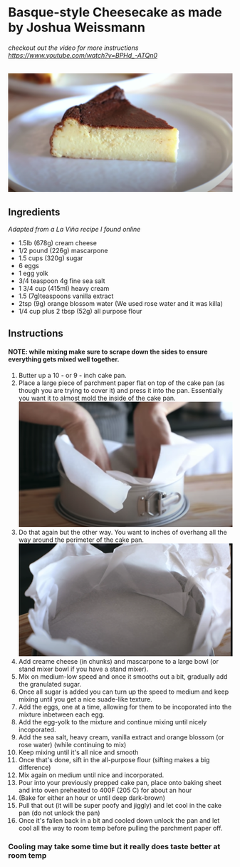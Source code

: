 # Basque-style Cheesecake as made by Joshua Weissmann #
###### checkout out the video for more instructions https://www.youtube.com/watch?v=BPHd_-ATQn0

![Should be a nice picture of a Basque Cheesecake here](images/jw_basque_cheesecake.png "Fancy Basque Cheesecake.")

## Ingredients 
*Adapted from a La Viña recipe I found online*
* 1.5lb (678g) cream cheese
* 1/2  pound (226g) mascarpone
* 1.5 cups (320g) sugar
* 6 eggs
* 1 egg yolk
* 3/4 teaspoon 4g fine sea salt
* 1 3/4 cup (415ml) heavy cream
* 1.5 (7g)teaspoons vanilla extract
* 2tsp (9g) orange blossom water (We used rose water and it was killa)
* 1/4 cup plus 2 tbsp (52g) all purpose flour

## Instructions

#### NOTE: while mixing make sure to scrape down the sides to ensure everything gets mixed well together.

1. Butter up a 10 - or 9 - inch cake pan.
2. Place a large piece of parchment paper flat on top of the cake pan (as though you are trying to cover it) and press it into the pan. 
Essentially you want it to almost mold the inside of the cake pan.
![](images/jw_basque_cheesecake_presss_parchment_paper.png "How to press parchment paper")
3. Do that again but the other way. You want to inches of overhang all the way around the perimeter of the cake pan. 
![](images/jw_basque_cheesecake_presss_parchment_paper_2.png "How to press parchment paper step 2")
4. Add creame cheese (in chunks) and mascarpone to a large bowl (or stand mixer bowl if you have a stand mixer).
5. Mix on medium-low speed and once it smooths out a bit, gradually add the granulated sugar. 
6. Once all sugar is added you can turn up the speed to medium and keep mixing until you get a nice suade-like texture.
7. Add the eggs, one at a time, allowing for them to be incoporated into the mixture inbetween each egg.
8. Add the egg-yolk to the mixture and continue mixing until nicely incoporated. 
9. Add the sea salt, heavy cream, vanilla extract and orange blossom (or rose water) (while continuing to mix)
10. Keep mixing until it's all nice and smooth
11. Once that's done, sift in the all-purpose flour (sifting makes a big difference)
12. Mix again on medium until nice and incorporated.
13. Pour into your previously prepped cake pan, place onto baking sheet and into oven preheated to 400F (205 C) for about an hour
14. (Bake for either an hour or until deep dark-brown)
15. Pull that out (it will be super poofy and jiggly) and let cool in the cake pan (do not unlock the pan)
16. Once it's fallen back in a bit and cooled down unlock the pan and let cool all the way to room temp before pulling the parchment paper off.

### Cooling may take some time but it really does taste better at room temp
